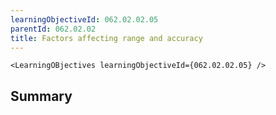 ```yaml
---
learningObjectiveId: 062.02.02.05
parentId: 062.02.02
title: Factors affecting range and accuracy
---
```


```tsx eval
<LearningOBjectives learningObjectiveId={062.02.02.05} />
```

## Summary
